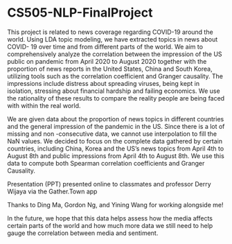 # CS505-NLP-FinalProject
This project is related to news coverage regarding COVID-19 around the world.  Using LDA topic modeling, we have extracted topics in news about COVID- 19 over time and from different parts of the world. We aim to comprehensively analyze the correlation between the impression of the US public on pandemic from April 2020 to August 2020 together with the proportion of news reports in the United States, China and South Korea, utilizing tools such as the correlation coefficient and Granger causality. The impressions include distress about spreading viruses, being kept in isolation, stressing about financial hardship and failing economics. We use the rationality of these results to compare the reality people are being faced with within the real world.

We are given data about the proportion of news topics in different countries and the general impression of the pandemic in the US. Since there is a lot of missing and non -consecutive data, we cannot use interpolation to fill the NaN values. We decided to focus on the complete data gathered by certain countries, including China, Korea and the US’s news topics from April 4th to August 8th and public impressions from April 4th to August 8th. We use this data to compute both Spearman correlation coefficients and Granger Causality. 

Presentation (PPT) presented online to classmates and professor Derry Wijaya via the Gather.Town app

Thanks to Ding Ma, Gordon Ng, and Yining Wang for working alongside me!

In the future, we hope that this data helps assess how the media affects certain parts of the world and how much more data we still need to help gauge the correlation between media and sentiment.
